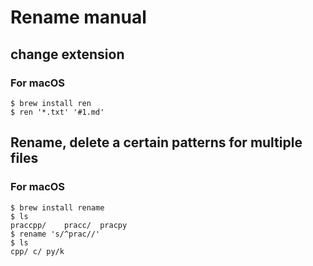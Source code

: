 # Rename manual
## change extension
### For macOS
    $ brew install ren
    $ ren '*.txt' '#1.md'

## Rename, delete a certain patterns for multiple files
### For macOS
    $ brew install rename
    $ ls
    praccpp/    pracc/  pracpy
    $ rename 's/^prac//'
    $ ls
    cpp/ c/ py/k
